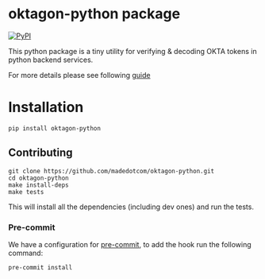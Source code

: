# oktagon-python package

[![PyPI](https://img.shields.io/pypi/v/oktagon-python?logo=pypi&logoColor=white&style=for-the-badge)](https://pypi.org/project/oktagon-python/)

This python package is a tiny utility for verifying & decoding OKTA tokens in python backend services.

For more details please see following [guide](https://github.com/madedotcom/oktagon/docs/oktagon_integration.md)

# Installation

    pip install oktagon-python


## Contributing

    git clone https://github.com/madedotcom/oktagon-python.git
    cd oktagon-python
    make install-deps
    make tests

This will install all the dependencies (including dev ones) and run the tests.

### Pre-commit

We have a configuration for [pre-commit](https://github.com/pre-commit/pre-commit), to add the hook run the following command:

    pre-commit install
